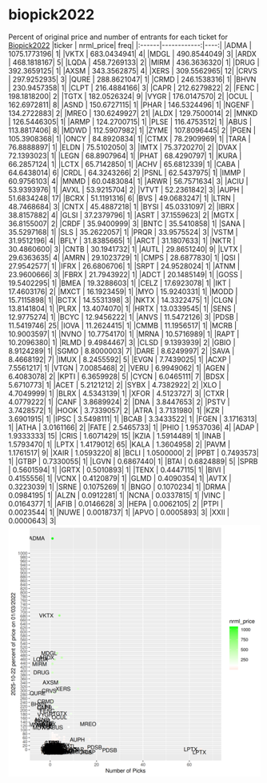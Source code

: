 # biopick2022
Percent of original price and number of entrants for each ticket for [Biopick2022](https://twitter.com/hashtag/Biopick2022)
|ticker |   nrml_price| freq|
|:------|------------:|----:|
|ADMA   | 1075.1773196|    1|
|VKTX   |  683.0434941|    4|
|MDGL   |  490.8544049|    3|
|ARDX   |  468.1818167|    5|
|LQDA   |  458.7269133|    2|
|MIRM   |  436.3636320|    1|
|DRUG   |  392.3659125|    1|
|AXSM   |  343.3562875|    4|
|XERS   |  309.5562965|   12|
|CRVS   |  297.9252935|    3|
|QURE   |  288.8621047|    1|
|CRMD   |  246.1538316|    1|
|BHVN   |  230.9457358|    1|
|CLPT   |  216.4884166|    3|
|CAPR   |  212.6279822|    2|
|FENC   |  198.1818200|    2|
|TGTX   |  182.0526324|    9|
|VYGR   |  176.0147570|    2|
|OCUL   |  162.6972811|    8|
|ASND   |  150.6727115|    1|
|PHAR   |  146.5324496|    1|
|NGENF  |  134.2722883|    2|
|MREO   |  130.6249927|   21|
|ALDX   |  129.7500014|    2|
|MNKD   |  126.5446305|    1|
|ARMP   |  124.2700715|    1|
|PLSE   |  116.4753512|    1|
|ABUS   |  113.8817406|    8|
|MDWD   |  112.5907982|    1|
|ZYME   |  107.8096445|    2|
|PGEN   |  105.3908368|    1|
|ONCY   |   84.8920834|    1|
|CTMX   |   78.2909969|    1|
|TARA   |   76.8888897|    1|
|ELDN   |   75.5102050|    3|
|IMTX   |   75.3720270|    2|
|DVAX   |   72.1393023|    1|
|LEGN   |   68.8907964|    1|
|PHAT   |   68.4290797|    1|
|KURA   |   66.2857124|    1|
|LCTX   |   65.7142850|    1|
|ACHV   |   65.6812339|    1|
|CABA   |   64.6438014|    6|
|CRDL   |   64.3243266|    2|
|PSNL   |   62.5437975|    1|
|IMMP   |   60.9756103|    4|
|MNMD   |   60.0483084|    1|
|ARWR   |   56.7571634|    3|
|ACIU   |   53.9393976|    1|
|AVXL   |   53.9215704|    2|
|VTVT   |   52.2361842|    3|
|AUPH   |   51.6834248|   17|
|BCRX   |   51.1191316|    6|
|BVS    |   49.0683247|    1|
|LTRN   |   48.7468684|    3|
|CNTX   |   45.4887218|    1|
|BYSI   |   45.0331097|    2|
|IBRX   |   38.8157882|    4|
|GLSI   |   37.2379796|    1|
|ASRT   |   37.1559623|    2|
|MGTX   |   36.8155007|    2|
|CRDF   |   35.9400999|    3|
|BNTC   |   35.5410858|    1|
|SANA   |   35.5297168|    1|
|SLS    |   35.2622057|    1|
|PRQR   |   33.9575524|    3|
|VSTM   |   31.9512196|    4|
|BFLY   |   31.8385665|    1|
|ARCT   |   31.1807633|    1|
|NKTR   |   30.4860600|    3|
|CNTB   |   30.1941732|    1|
|AUTL   |   29.8651240|    9|
|LVTX   |   29.6363635|    4|
|AMRN   |   29.1023729|    1|
|CMPS   |   28.6877830|    1|
|QSI    |   27.9542577|    1|
|IFRX   |   26.6806706|    1|
|SRPT   |   24.9528024|    1|
|ATNM   |   23.9600666|    3|
|FBRX   |   21.7943922|    1|
|ADCT   |   20.1485149|    1|
|GOSS   |   19.5402295|    1|
|BMEA   |   19.3288603|    1|
|CELZ   |   17.6923078|    1|
|IKT    |   17.4603176|    2|
|MXCT   |   16.1923459|    1|
|MYO    |   15.9240331|    1|
|MODD   |   15.7115898|    1|
|BCTX   |   14.5531398|    3|
|NKTX   |   14.3322475|    1|
|CLGN   |   13.8141804|    1|
|PLRX   |   13.4074070|    1|
|HRTX   |   13.0339545|    1|
|SENS   |   12.9775274|    1|
|BCYC   |   12.9456222|    1|
|ANVS   |   11.5472126|    3|
|PDSB   |   11.5419746|   25|
|IOVA   |   11.2624415|    1|
|CMMB   |   11.1956517|    1|
|MCRB   |   10.9003597|    1|
|NVNO   |   10.7754170|    1|
|MRNA   |   10.5716989|    1|
|RAPT   |   10.2096380|    1|
|RLMD   |    9.4984467|    3|
|CLSD   |    9.1393939|    2|
|GBIO   |    8.9124289|    1|
|SGMO   |    8.8000003|    7|
|DARE   |    8.6249997|    2|
|SAVA   |    8.4668192|    7|
|IMUX   |    8.2455592|    5|
|EVGN   |    7.7439025|    1|
|ACXP   |    7.5561217|    1|
|VTGN   |    7.0085468|    2|
|VERU   |    6.9949062|    1|
|AGEN   |    6.4083078|    2|
|KPTI   |    6.3659928|    5|
|CYCN   |    6.0465111|    7|
|BDSX   |    5.6710773|    1|
|ACET   |    5.2121212|    2|
|SYBX   |    4.7382922|    2|
|XLO    |    4.7049999|    1|
|BLRX   |    4.5343139|    1|
|XFOR   |    4.5123727|    3|
|CTXR   |    4.0779222|    1|
|CANF   |    3.8689924|    2|
|DNA    |    3.8447653|    2|
|PSTV   |    3.7428572|    1|
|HOOK   |    3.7339057|    2|
|ATRA   |    3.7131980|    1|
|KZR    |    3.6901915|    1|
|IPSC   |    3.5498111|    1|
|BCAB   |    3.3433522|    1|
|FGEN   |    3.1716313|    1|
|ATHA   |    3.0161166|    2|
|FATE   |    2.5465733|    1|
|PHIO   |    1.9537036|    4|
|ADAP   |    1.9333333|   15|
|CRIS   |    1.6071429|   15|
|KZIA   |    1.5914489|    1|
|INAB   |    1.5793470|    1|
|LPTX   |    1.4179012|   65|
|KALA   |    1.3604958|    2|
|PAVM   |    1.1761517|    9|
|XAIR   |    1.0593220|    8|
|BCLI   |    1.0500000|    2|
|PPBT   |    0.7493573|    1|
|GTBP   |    0.7330055|    1|
|LGVN   |    0.6867440|    1|
|BTAI   |    0.6824889|    5|
|SPRB   |    0.5601594|    1|
|GRTX   |    0.5010893|    1|
|TENX   |    0.4447115|    1|
|BIVI   |    0.4155556|    1|
|VCNX   |    0.4120879|    1|
|GLMD   |    0.4090354|    1|
|AVTX   |    0.3223039|    1|
|SRNE   |    0.1075269|    1|
|BNGO   |    0.1070234|    1|
|DRMA   |    0.0984195|    1|
|ALZN   |    0.0912281|    1|
|NCNA   |    0.0337815|    1|
|VINC   |    0.0164377|    1|
|AFIB   |    0.0146628|    3|
|HEPA   |    0.0062105|    2|
|PTPI   |    0.0023544|    1|
|NUWE   |    0.0018737|    1|
|APVO   |    0.0005893|    3|
|XXII   |    0.0000643|    3|
![retvspicks](biopicks.png?raw=true)
